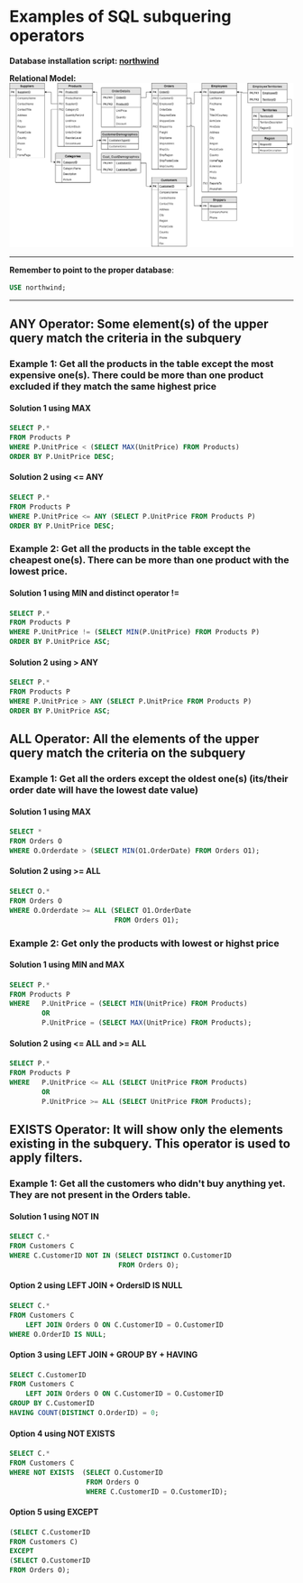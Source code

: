 # Examples of SQL subquering operators

**Database installation script: [northwind](../databases/northwind-db/northwind-db-install.sql "DB installation script")**

**Relational Model:**
![Northwind db Relational Model](../databases/northwind-db/northwind-db-rm.png "Northwind relational model")

---

**Remember to point to the proper database**:
```sql
USE northwind;
```

----

## ANY Operator: Some element(s) of the upper query match the criteria in the subquery 
### Example 1: Get all the products in the table except the most expensive one(s). There could be more than one product excluded if they match the same highest price
#### Solution 1 using MAX
```sql
SELECT P.*
FROM Products P
WHERE P.UnitPrice < (SELECT MAX(UnitPrice) FROM Products)
ORDER BY P.UnitPrice DESC;
```

#### Solution 2 using <= ANY
```sql
SELECT P.*
FROM Products P
WHERE P.UnitPrice <= ANY (SELECT P.UnitPrice FROM Products P)
ORDER BY P.UnitPrice DESC;
```

### Example 2: Get all the products in the table except the cheapest one(s). There can be more than one product with the lowest price.
#### Solution 1 using MIN and distinct operator !=
```sql
SELECT P.*
FROM Products P
WHERE P.UnitPrice != (SELECT MIN(P.UnitPrice) FROM Products P)
ORDER BY P.UnitPrice ASC;
```

#### Solution 2 using > ANY
```sql
SELECT P.*
FROM Products P
WHERE P.UnitPrice > ANY (SELECT P.UnitPrice FROM Products P)
ORDER BY P.UnitPrice ASC;
```

## ALL Operator: All the elements of the upper query match the criteria on the subquery
### Example 1: Get all the orders except the oldest one(s) (its/their order date will have the lowest date value)
#### Solution 1 using MAX
```sql
SELECT *
FROM Orders O
WHERE O.Orderdate > (SELECT MIN(O1.OrderDate) FROM Orders O1);
```

#### Solution 2 using >= ALL
```sql
SELECT O.*
FROM Orders O 
WHERE O.Orderdate >= ALL (SELECT O1.OrderDate
						  FROM Orders O1);
```


### Example 2: Get only the products with lowest or highst price
#### Solution 1 using MIN and MAX
```sql
SELECT P.*
FROM Products P
WHERE 	P.UnitPrice = (SELECT MIN(UnitPrice) FROM Products)
		OR
		P.UnitPrice = (SELECT MAX(UnitPrice) FROM Products);
```

#### Solution 2 using <= ALL and >= ALL
```sql
SELECT P.* 
FROM Products P
WHERE 	P.UnitPrice <= ALL (SELECT UnitPrice FROM Products)
		OR
		P.UnitPrice >= ALL (SELECT UnitPrice FROM Products);
```

## EXISTS Operator: It will show only the elements existing in the subquery. This operator is used to apply filters.
### Example 1: Get all the customers who didn't buy anything yet. They are not present in the Orders table.
#### Solution 1 using NOT IN
```sql
SELECT C.*
FROM Customers C
WHERE C.CustomerID NOT IN (SELECT DISTINCT O.CustomerID
						   FROM Orders O);
```

#### Option 2 using LEFT JOIN + OrdersID IS NULL
```sql                        
SELECT C.*
FROM Customers C
	LEFT JOIN Orders O ON C.CustomerID = O.CustomerID
WHERE O.OrderID IS NULL;
```

#### Option 3 using LEFT JOIN + GROUP BY + HAVING
```sql
SELECT C.CustomerID
FROM Customers C
	LEFT JOIN Orders O ON C.CustomerID = O.CustomerID
GROUP BY C.CustomerID
HAVING COUNT(DISTINCT O.OrderID) = 0;
```

#### Option 4 using NOT EXISTS
```sql
SELECT C.*
FROM Customers C
WHERE NOT EXISTS  (SELECT O.CustomerID
				   FROM Orders O
                   WHERE C.CustomerID = O.CustomerID);
```

#### Option 5 using EXCEPT
```sql                    
(SELECT C.CustomerID
FROM Customers C)
EXCEPT
(SELECT O.CustomerID
FROM Orders O);
```
